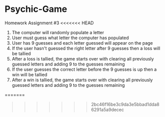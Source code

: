 # Psychic-Game
Homework Assignment #3
<<<<<<< HEAD

1. The computer will randomly populate a letter
2. User must guess what letter the computer has populated
3. User has 9 guesses and each letter guessed will appear on the page
4. If the user hasn't guessed the right letter after 9 guesses then a loss will be        tallied
5. After a loss is tallied, the game starts over with clearing all previously guessed     letters and adding 9 to the guesses remaining
6. If the user guesses the correct letter before the 9 guesses is up then a win will      be tallied
7. After a win is tallied, the game starts over with clearing all previously guessed      letters and adding 9 to the guesses remaining 



=======
>>>>>>> 2bc46f16be3c9da3e5bbad1dda86291a5a9decec
